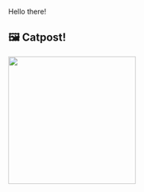 Hello there!



## 🖼️ Catpost!

<sub>
    <img src="https://cdn2.thecatapi.com/images/yg0P0feopu.jpg" height="256">
</sub>

